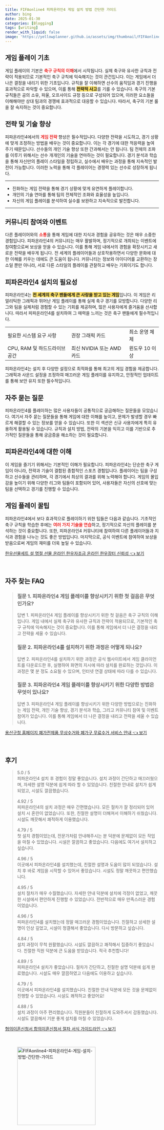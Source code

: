 ```yaml
---
title: FIFAonline4 피파온라인4 게임 설치 방법 간단한 가이드
author: bing
date: 2025-01-30
categories: [Blogging]
tags: [writing]
render_with_liquid: false
image: 'https://yellowplanner.github.io/assets/img/thumbnail/FIFAonline4-피파온라인4-게임-설치-방법-간단한-가이드.webp'
---
```



<h2 id='게임 플레이 기초'>게임 플레이 기초</h2>

<p>게임 플레이의 기본은 <b><span style="color: #ee2323;">축구 규칙의 이해</span></b>에서 시작됩니다. 실제 축구와 유사한 규칙과 전략이 적용되므로 기본적인 축구 규칙에 익숙해지는 것이 관건입니다. 이는 게임에서 더 나은 결정을 내리기 위한 기초입니다. 규칙을 잘 이해하면 선수의 움직임과 경기 진행을 효과적으로 파악할 수 있으며, 이를 통해 <b><span style="background-color: #ffe066;">전략적 사고</span></b>를 기를 수 있습니다. 축구의 기본 규칙들은 공의 소유, 파울, 오프사이드 규정 등으로 구성되어 있으며, 이러한 요소들을 이해해야만 상대 팀과의 경쟁에 효과적으로 대응할 수 있습니다. 따라서, 축구의 기본 룰을 잘 숙지하는 것이 중요합니다.</p>

<h2 id='전략 및 기술 향상'>전략 및 기술 향상</h2>

<p>피파온라인4에서의 <b><span style="color: #ee2323;">게임 전략</span></b> 향상은 필수적입니다. 다양한 전략을 시도하고, 경기 상황에 맞게 조정하는 방법을 배우는 것이 중요합니다. 이는 각 경기에 대한 적응력을 높여 주기 때문입니다. 선수들의 개인 기술 향상 또한 간과해서는 안 됩니다. 팀 전체의 조화를 이루기 위해서는 선수 개개인의 기술을 연마하는 것이 필요합니다. 경기 분석과 학습을 통해 자신만의 플레이 스타일을 정립하고, 실수에서 배우는 과정을 통해 지속적인 발전이 가능합니다. 이러한 노력을 통해 각 플레이어는 경쟁력 있는 선수로 성장하게 됩니다.</p>

<hr />

<ul>
    <li>진화하는 게임 전략을 통해 경기 상황에 맞게 유연하게 플레이합니다.</li>
    <li>개인의 기술 연마를 통해 팀의 전체적인 조화와 효율성을 높입니다.</li>
    <li>자신의 게임 플레이를 분석하여 실수를 보완하고 지속적으로 발전합니다.</li>
</ul>

<hr />

<h2 id='커뮤니티 참여와 이벤트'>커뮤니티 참여와 이벤트</h2>

<p>다른 플레이어와의 <b><span style="color: #ee2323;">소통</span></b>을 통해 게임에 대한 지식과 경험을 공유하는 것은 매우 소중한 경험입니다. 피파온라인4의 커뮤니티는 매우 활발하며, 정기적으로 개최되는 이벤트에 참여함으로써 보상을 얻을 수 있습니다. 이를 통해 게임 내에서의 경험을 확장시키고 새로운 전략을 배우게 됩니다. 전 세계의 플레이어들과 상호작용하면서 다양한 문화에 대한 이해를 키우는 데에도 큰 도움이 됩니다. 커뮤니티는 정보와 아이디어를 교환하는 장소일 뿐만 아니라, 서로 다른 스타일의 플레이를 관찰하고 배우는 기회이기도 합니다.</p>

<h2 id='피파온라인4 설치의 필요성'>피파온라인4 설치의 필요성</h2>

<p>피파온라인4는 <b><span style="background-color: #ffe066;">전 세계의 축구 팬들에게 큰 사랑을 받고 있는 게임</span></b>입니다. 이 게임은 리얼리틱한 그래픽과 뛰어난 게임 플레이를 통해 실제 축구 경기를 모방합니다. 다양한 리그와 팀을 실제처럼 경험할 수 있는 기회를 제공하며, 많은 사용자에게 즐거움을 선사합니다. 따라서 피파온라인4를 설치하여 그 매력을 느끼는 것은 축구 팬들에게 필수적입니다.</p>

<table>
    <tr>
        <td>필요한 시스템 요구 사항</td>
        <td>권장 그래픽 카드</td>
        <td>최소 운영 체제</td>
    </tr>
    <tr>
        <td>CPU, RAM 및 하드드라이브 공간</td>
        <td>최신 NVIDIA 또는 AMD 카드</td>
        <td>윈도우 10 이상</td>
    </tr>
</table>

<p>피파온라인4는 설치 후 다양한 설정으로 최적화를 통해 최고의 게임 경험을 제공합니다. 그래픽과 사운드 설정을 조정하여 매끄러운 게임 플레이를 유지하고, 안정적인 업데이트를 통해 보안 유지 또한 필수적입니다.</p>

<h2 id='자주 묻는 질문'>자주 묻는 질문</h2>

<p>피파온라인4를 플레이하는 많은 사용자들이 공통적으로 궁금해하는 질문들을 모았습니다. 여기서 자주 묻는 질문들을 통해 게임에 대한 이해를 높이고, 문제가 발생할 경우 빠르게 해결할 수 있는 정보를 얻을 수 있습니다. 또한 이 섹션은 신규 사용자에게 특히 유용하게 활용될 수 있습니다. 규칙과 설치 방법, 전략의 기본을 익히고 이를 기반으로 추가적인 질문들을 통해 궁금증을 해소하는 것이 필요합니다.</p>

<h2 id='피파온라인4에 대한 이해'>피파온라인4에 대한 이해</h2>

<p>이 게임을 즐기기 위해서는 기본적인 이해가 필요합니다. 피파온라인4는 단순한 축구 게임이 아니라, 전략과 기술이 결합된 종합적인 스포츠 경험입니다. 플레이어는 팀을 구성하고 선수들을 관리하며, 각 경기에서 최상의 결과를 위해 노력해야 합니다. 게임의 몰입감을 높이기 위해 다양한 리그와 팀들이 포함되어 있어, 사용자들은 자신의 선호에 맞는 팀을 선택하고 경기를 진행할 수 있습니다.</p>

<h2 id='게임 플레이 꿀팁'>게임 플레이 꿀팁</h2>

<p>피파온라인4에서 보다 효과적으로 플레이하기 위한 팁들은 다음과 같습니다. 기초적인 축구 규칙을 학습한 후에는 <b><span style="color: #ee2323;">여러 가지 기술을 연습</span></b>하고, 정기적으로 자신의 플레이를 분석하는 것이 중요합니다. 또한, 피파온라인4 커뮤니티에 참여하여 다른 플레이어들과 지식과 경험을 나누는 것도 좋은 방법입니다. 마지막으로, 공식 이벤트에 참여하여 보상을 받음으로써 게임의 재미를 더욱 높일 수 있습니다.</p>


<p><a class="click-button" title="한우선물세트 설 명절 선물 온라인 한우자조금 온라인 한우장터 신뢰성" href="https://yellowplanner.github.io/posts/%ED%95%9C%EC%9A%B0%EC%84%A0%EB%AC%BC%EC%84%B8%ED%8A%B8-%EC%84%A4-%EB%AA%85%EC%A0%88-%EC%84%A0%EB%AC%BC-%EC%98%A8%EB%9D%BC%EC%9D%B8-%ED%95%9C%EC%9A%B0%EC%9E%90%EC%A1%B0%EA%B8%88-%EC%98%A8%EB%9D%BC%EC%9D%B8-%ED%95%9C%EC%9A%B0%EC%9E%A5%ED%84%B0-%EC%8B%A0%EB%A2%B0%EC%84%B1/" rel="dofollow">한우선물세트 설 명절 선물 온라인 한우자조금 온라인 한우장터 신뢰성 👈 보기</a></p><br>
<h2 id='자주_찾는_FAQ'>자주 찾는 FAQ</h2>
<div itemscope="" itemtype="https://schema.org/FAQPage">
    <blockquote>
        <div itemscope="" itemprop="mainEntity" itemtype="https://schema.org/Question">
            <h3 itemprop="name">질문 1. 피파온라인4 게임 플레이를 향상시키기 위한 첫 걸음은 무엇인가요?</h3>
            <div itemscope="" itemprop="acceptedAnswer" itemtype="https://schema.org/Answer">
                <span itemprop="text">
                    <p>답변 1. 피파온라인4 게임 플레이를 향상시키기 위한 첫 걸음은 축구 규칙의 이해입니다. 게임 내에서 실제 축구와 유사한 규칙과 전략이 적용되므로, 기본적인 축구 규칙에 익숙해지는 것이 중요합니다. 이를 통해 게임에서 더 나은 결정을 내리고 전략을 세울 수 있습니다.</p>
                </span>
            </div>
        </div>
        <div itemscope="" itemprop="mainEntity" itemtype="https://schema.org/Question">
            <h3 itemprop="name">질문 2. 피파온라인4를 설치하기 위한 과정은 어떻게 되나요?</h3>
            <div itemscope="" itemprop="acceptedAnswer" itemtype="https://schema.org/Answer">
                <span itemprop="text">
                    <p>답변 2. 피파온라인4를 설치하기 위한 과정은 공식 웹사이트에서 게임 클라이언트를 다운로드한 후, 실행하여 화면의 지시에 따라 설치를 완료하는 것입니다. 이 과정은 몇 분 정도 소요될 수 있으며, 인터넷 연결 상태에 따라 다를 수 있습니다.</p>
                </span>
            </div>
        </div>
        <div itemscope="" itemprop="mainEntity" itemtype="https://schema.org/Question">
            <h3 itemprop="name">질문 3. 피파온라인4 게임 플레이를 향상시키기 위한 다양한 방법은 무엇이 있나요?</h3>
            <div itemscope="" itemprop="acceptedAnswer" itemtype="https://schema.org/Answer">
                <span itemprop="text">
                    <p>답변 3. 피파온라인4 게임 플레이를 향상시키기 위한 다양한 방법으로는 진화하는 게임 전략, 개인 기술 향상, 경기 분석과 학습, 그리고 커뮤니티 참여 및 이벤트 참여가 있습니다. 이를 통해 게임에서 더 나은 결정을 내리고 전략을 세울 수 있습니다.</p>
                </span>
            </div>
        </div>
    </blockquote>
</div>
<p><a class="click-button" title="용산구청 홈페이지 폐가전제품 무상수거와 폐가구 무료수거 서비스 안내" href="https://yellowplanner.github.io/posts/%EC%9A%A9%EC%82%B0%EA%B5%AC%EC%B2%AD-%ED%99%88%ED%8E%98%EC%9D%B4%EC%A7%80-%ED%8F%90%EA%B0%80%EC%A0%84%EC%A0%9C%ED%92%88-%EB%AC%B4%EC%83%81%EC%88%98%EA%B1%B0%EC%99%80-%ED%8F%90%EA%B0%80%EA%B5%AC-%EB%AC%B4%EB%A3%8C%EC%88%98%EA%B1%B0-%EC%84%9C%EB%B9%84%EC%8A%A4-%EC%95%88%EB%82%B4/" rel="dofollow">용산구청 홈페이지 폐가전제품 무상수거와 폐가구 무료수거 서비스 안내 👈 보기</a></p><br>
<h2 id='후기'>후기</h2>
<div itemscope itemtype="https://schema.org/Product">
  <blockquote>
  <div itemprop="review" itemscope itemtype="https://schema.org/Review">
      <div itemprop="reviewRating" itemscope itemtype="https://schema.org/Rating"> <span itemprop="ratingValue">5.0</span> / <span itemprop="bestRating">5</span> </div>
      <span itemprop="reviewBody">피파온라인4 설치 후 경험이 정말 좋았습니다. 설치 과정이 간단하고 매끄러웠으며, 자세한 설명 덕분에 쉽게 따라 할 수 있었습니다. 친절한 안내로 설치가 쉽게 되었고, 시설도 깔끔했습니다.</span>
  </div>
  <br>
  <div itemprop="review" itemscope itemtype="https://schema.org/Review">
      <div itemprop="reviewRating" itemscope itemtype="https://schema.org/Rating"> <span itemprop="ratingValue">4.92</span> / <span itemprop="bestRating">5</span> </div>
      <span itemprop="reviewBody">피파온라인4의 설치 과정은 매우 간편했습니다. 모든 절차가 잘 정리되어 있어 설치 시 혼란이 없었습니다. 또한, 친절한 설명이 더해져서 이해하기 쉬웠습니다. 시설도 깨끗해서 쾌적하게 이용했습니다.</span>
  </div>
  <br>
  <div itemprop="review" itemscope itemtype="https://schema.org/Review">
      <div itemprop="reviewRating" itemscope itemtype="https://schema.org/Rating"> <span itemprop="ratingValue">4.79</span> / <span itemprop="bestRating">5</span> </div>
      <span itemprop="reviewBody">첫 설치 경험이었는데, 전문가처럼 안내해주시는 분 덕분에 문제없이 모든 작업을 마칠 수 있었습니다. 시설은 깔끔하고 좋았습니다. 다음에도 여기서 설치하고 싶습니다.</span>
  </div>
  <br>
  <div itemprop="review" itemscope itemtype="https://schema.org/Review">
      <div itemprop="reviewRating" itemscope itemtype="https://schema.org/Rating"> <span itemprop="ratingValue">4.96</span> / <span itemprop="bestRating">5</span> </div>
      <span itemprop="reviewBody">이곳에서 피파온라인4를 설치했는데, 친절한 설명과 도움이 많이 되었습니다. 설치 후 바로 게임을 시작할 수 있어서 좋았습니다. 시설도 정말 깨끗하고 편안했습니다.</span>
  </div>
  <br>
  <div itemprop="review" itemscope itemtype="https://schema.org/Review">
      <div itemprop="reviewRating" itemscope itemtype="https://schema.org/Rating"> <span itemprop="ratingValue">4.95</span> / <span itemprop="bestRating">5</span> </div>
      <span itemprop="reviewBody">설치 절차가 매우 수월했습니다. 자세한 안내 덕분에 설치에 걱정이 없었고, 깨끗한 시설에서 편안하게 진행할 수 있었습니다. 전반적으로 매우 만족스러운 경험이었습니다.</span>
  </div>
  <br>
  <div itemprop="review" itemscope itemtype="https://schema.org/Review">
      <div itemprop="reviewRating" itemscope itemtype="https://schema.org/Rating"> <span itemprop="ratingValue">4.96</span> / <span itemprop="bestRating">5</span> </div>
      <span itemprop="reviewBody">피파온라인4를 설치했는데 정말 매끄러운 경험이었습니다. 친절하고 상세한 설명이 인상 깊었고, 시설이 청결해서 좋았습니다. 다시 방문하고 싶습니다.</span>
  </div>
  <br>
  <div itemprop="review" itemscope itemtype="https://schema.org/Review">
      <div itemprop="reviewRating" itemscope itemtype="https://schema.org/Rating"> <span itemprop="ratingValue">4.84</span> / <span itemprop="bestRating">5</span> </div>
      <span itemprop="reviewBody">설치 과정이 무척 원활했습니다. 시설도 깔끔하고 쾌적해서 집중하기 좋았습니다. 친절한 직원 덕분에 큰 도움을 받았습니다. 적극 추천합니다!</span>
  </div>
  <br>
  <div itemprop="review" itemscope itemtype="https://schema.org/Review">
      <div itemprop="reviewRating" itemscope itemtype="https://schema.org/Rating"> <span itemprop="ratingValue">4.89</span> / <span itemprop="bestRating">5</span> </div>
      <span itemprop="reviewBody">피파온라인4 설치가 좋았습니다. 절차가 간단하고, 친절한 설명 덕분에 쉽게 완료했습니다. 시설도 매우 깔끔하였고 다음에도 이용하고 싶습니다.</span>
  </div>
  <br>
  <div itemprop="review" itemscope itemtype="https://schema.org/Review">
      <div itemprop="reviewRating" itemscope itemtype="https://schema.org/Rating"> <span itemprop="ratingValue">4.79</span> / <span itemprop="bestRating">5</span> </div>
      <span itemprop="reviewBody">이곳에서 피파온라인4를 설치했습니다. 친절한 안내 덕분에 모든 것을 문제없이 진행할 수 있었습니다. 시설도 쾌적하고 좋았어요!</span>
  </div>
  <br>
  <div itemprop="review" itemscope itemtype="https://schema.org/Review">
      <div itemprop="reviewRating" itemscope itemtype="https://schema.org/Rating"> <span itemprop="ratingValue">4.88</span> / <span itemprop="bestRating">5</span> </div>
      <span itemprop="reviewBody">설치 과정이 아주 편리했습니다. 직원분들이 친절하게 도와주셔서 감동했습니다. 시설도 깔끔해서 기분 좋게 설치를 마칠 수 있었습니다.</span>
  </div>
  </blockquote>
</div>
<p><a class="click-button" title="협의이혼신청서 합의이혼신청서 절차 서식 가이드라인" href="https://yellowplanner.github.io/posts/%ED%98%91%EC%9D%98%EC%9D%B4%ED%98%BC%EC%8B%A0%EC%B2%AD%EC%84%9C-%ED%95%A9%EC%9D%98%EC%9D%B4%ED%98%BC%EC%8B%A0%EC%B2%AD%EC%84%9C-%EC%A0%88%EC%B0%A8-%EC%84%9C%EC%8B%9D-%EA%B0%80%EC%9D%B4%EB%93%9C%EB%9D%BC%EC%9D%B8/" rel="dofollow">협의이혼신청서 합의이혼신청서 절차 서식 가이드라인 👈 보기</a></p><br>
<figure class="image"><img src="https://yellowplanner.github.io/assets/img/thumbnail/FIFAonline4-피파온라인4-게임-설치-방법-간단한-가이드.webp" alt="FIFAonline4-피파온라인4-게임-설치-방법-간단한-가이드" width="256" height="256"></figure>